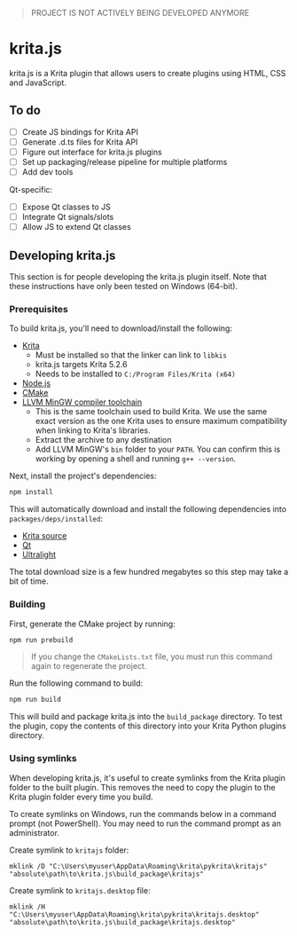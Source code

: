 > PROJECT IS NOT ACTIVELY BEING DEVELOPED ANYMORE

# krita.js

krita.js is a Krita plugin that allows users to create plugins using HTML, CSS and JavaScript.

## To do

- [ ] Create JS bindings for Krita API
- [ ] Generate .d.ts files for Krita API
- [ ] Figure out interface for krita.js plugins
- [ ] Set up packaging/release pipeline for multiple platforms
- [ ] Add dev tools

Qt-specific:

- [ ] Expose Qt classes to JS
- [ ] Integrate Qt signals/slots
- [ ] Allow JS to extend Qt classes

## Developing krita.js

This section is for people developing the krita.js plugin itself. Note that these instructions have only been tested on Windows (64-bit).

### Prerequisites

To build krita.js, you'll need to download/install the following:

- [Krita](https://krita.org/en/download/)
  - Must be installed so that the linker can link to `libkis`
  - krita.js targets Krita 5.2.6
  - Needs to be installed to `C:/Program Files/Krita (x64)`
- [Node.js](https://nodejs.org/en)
- [CMake](https://cmake.org/)
- [LLVM MinGW compiler toolchain](https://github.com/mstorsjo/llvm-mingw/releases/download/20220906/llvm-mingw-20220906-ucrt-x86_64.zip)
  - This is the same toolchain used to build Krita. We use the same exact version as the one Krita uses to ensure maximum compatibility when linking to Krita's libraries.
  - Extract the archive to any destination
  - Add LLVM MinGW's `bin` folder to your `PATH`. You can confirm this is working by opening a shell and running `g++ --version`.

Next, install the project's dependencies:

```sh
npm install
```

This will automatically download and install the following dependencies into `packages/deps/installed`:

- [Krita source](https://invent.kde.org/graphics/krita)
- [Qt](https://invent.kde.org/dkazakov/krita-ci-artifacts-windows-qt5.15/-/packages/465411)
- [Ultralight](https://ultralig.ht/)

The total download size is a few hundred megabytes so this step may take a bit of time.

### Building

First, generate the CMake project by running:

```sh
npm run prebuild
```

> If you change the `CMakeLists.txt` file, you must run this command again to regenerate the project.

Run the following command to build:

```sh
npm run build
```

This will build and package krita.js into the `build_package` directory. To test the plugin, copy the contents of this directory into your Krita Python plugins directory.

### Using symlinks

When developing krita.js, it's useful to create symlinks from the Krita plugin folder to the built plugin. This removes the need to copy the plugin to the Krita plugin folder every time you build.

To create symlinks on Windows, run the commands below in a command prompt (not PowerShell). You may need to run the command prompt as an administrator.

Create symlink to `kritajs` folder:

```
mklink /D "C:\Users\myuser\AppData\Roaming\krita\pykrita\kritajs" "absolute\path\to\krita.js\build_package\kritajs"
```

Create symlink to `kritajs.desktop` file:

```
mklink /H "C:\Users\myuser\AppData\Roaming\krita\pykrita\kritajs.desktop" "absolute\path\to\krita.js\build_package\kritajs.desktop"
```
